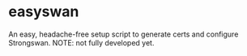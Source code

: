 # easyswan
An easy, headache-free setup script to generate certs and configure Strongswan. NOTE: not fully developed yet.
